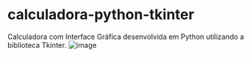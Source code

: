 # calculadora-python-tkinter
Calculadora com Interface Gráfica desenvolvida em Python utilizando a biblioteca Tkinter.
![image](https://github.com/jaqueboeno96/calculadora-python-tkinter/assets/106850204/a70a9b82-8f3d-452b-83d5-3906069663e9)

